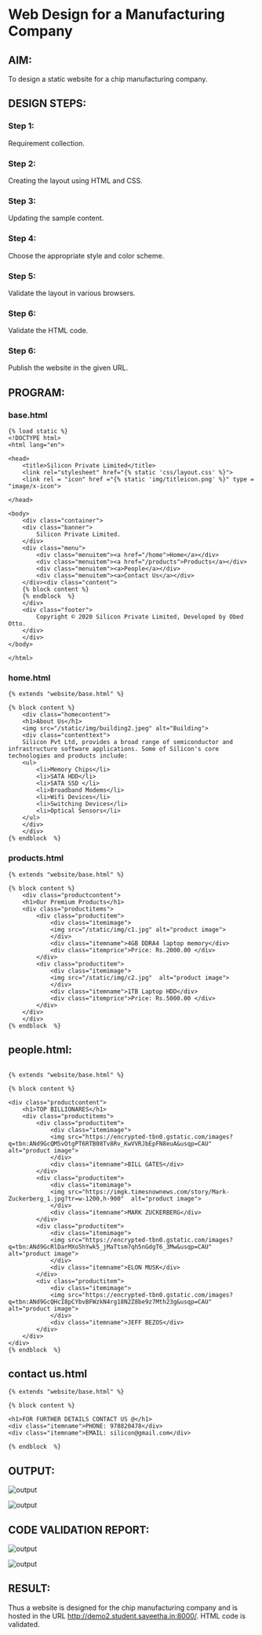 # Web Design for a Manufacturing Company
## AIM: 
To design a static website for a chip manufacturing company.

## DESIGN STEPS:
### Step 1: 
Requirement collection.
### Step 2:
Creating the layout using HTML and CSS.
### Step 3:
Updating the sample content.
### Step 4:
Choose the appropriate style and color scheme.
### Step 5:
Validate the layout in various browsers.
### Step 6:
Validate the HTML code.
### Step 6:
Publish the website in the given URL.

## PROGRAM:

### base.html
```
{% load static %}
<!DOCTYPE html>
<html lang="en">

<head>
    <title>Silicon Private Limited</title>
    <link rel="stylesheet" href="{% static 'css/layout.css' %}">
    <link rel = "icon" href ="{% static 'img/titleicon.png' %}" type = "image/x-icon"> 
              
</head>

<body>
    <div class="container">
    <div class="banner">
        Silicon Private Limited.
    </div>
    <div class="menu">
        <div class="menuitem"><a href="/home">Home</a></div> 
        <div class="menuitem"><a href="/products">Products</a></div> 
        <div class="menuitem"><a>People</a></div>
        <div class="menuitem"><a>Contact Us</a></div> 
    </div><div class="content">
    {% block content %}    
    {% endblock  %}
    </div>
    <div class="footer">
        Copyright © 2020 Silicon Private Limited, Developed by Obed Otto.
    </div>
    </div>
</body>

</html>
```

### home.html
```
{% extends "website/base.html" %}

{% block content %}
    <div class="homecontent">    
    <h1>About Us</h1>
    <img src="/static/img/building2.jpeg" alt="Building">
    <div class="contenttext">
    Silicon Pvt Ltd, provides a broad range of semiconductor and infrastructure software applications. Some of Silicon's core technologies and products include:
    <ul>
        <li>Memory Chips</li>
        <li>SATA HDD</li>
        <li>SATA SSD </li>
        <li>Broadband Modems</li>
        <li>Wifi Devices</li>
        <li>Switching Devices</li>
        <li>Optical Sensors</li>
    </ul> 
    </div>
    </div>
{% endblock  %}
```
### products.html
```
{% extends "website/base.html" %}

{% block content %}
    <div class="productcontent">    
    <h1>Our Premium Products</h1>
    <div class="productitems">
        <div class="productitem"> 
            <div class="itemimage">
            <img src="/static/img/c1.jpg" alt="product image">
            </div>
            <div class="itemname">4GB DDRA4 laptop memory</div>
            <div class="itemprice">Price: Rs.2000.00 </div>
        </div>
        <div class="productitem"> 
            <div class="itemimage">
            <img src="/static/img/c2.jpg"  alt="product image">
            </div>
            <div class="itemname">1TB Laptop HDD</div>
            <div class="itemprice">Price: Rs.5000.00 </div>
        </div>
    </div>
    </div>
{% endblock  %}
```
## people.html:
```

{% extends "website/base.html" %}

{% block content %}

<div class="productcontent">    
    <h1>TOP BILLIONARES</h1>
    <div class="productitems">
        <div class="productitem"> 
            <div class="itemimage">
            <img src="https://encrypted-tbn0.gstatic.com/images?q=tbn:ANd9GcQM5vOtgPT6RTB08Tv8Rv_KwVVRJbEpFN8euA&usqp=CAU"  alt="product image">
            </div>
            <div class="itemname">BILL GATES</div>
        </div>
        <div class="productitem"> 
            <div class="itemimage">
            <img src="https://imgk.timesnownews.com/story/Mark-Zuckerberg_1.jpg?tr=w-1200,h-900"  alt="product image">
            </div>
            <div class="itemname">MARK ZUCKERBERG</div>
        </div>
        <div class="productitem"> 
            <div class="itemimage">
            <img src="https://encrypted-tbn0.gstatic.com/images?q=tbn:ANd9GcRlDarMXo5hYwk5_jMaTtsm7qh5nGdgT6_3Mw&usqp=CAU"  alt="product image">
            </div>
            <div class="itemname">ELON MUSK</div>
        </div>
        <div class="productitem"> 
            <div class="itemimage">
            <img src="https://encrypted-tbn0.gstatic.com/images?q=tbn:ANd9GcQHcI8pCYbvBFWzkN4rg18N2Z8be9z7Mth23g&usqp=CAU"  alt="product image">
            </div>
            <div class="itemname">JEFF BEZOS</div>
        </div>
    </div>
</div>
{% endblock  %}

```
## contact us.html

```
{% extends "website/base.html" %}

{% block content %}

<h1>FOR FURTHER DETAILS CONTACT US @</h1>
<div class="itemname">PHONE: 978820478</div>
<div class="itemname">EMAIL: silicon@gmail.com</div>

{% endblock  %}
```

## OUTPUT:
![output](./static/img/output1.jpg)

![output](./static/img/output1.jpg)

## CODE VALIDATION REPORT:
![output](./static/img/report1.jpg)

![output](./static/img/report2.jpg)
## RESULT:
Thus a website is designed for the chip manufacturing company and is hosted in the URL http://demo2.student.saveetha.in:8000/. HTML code is validated.
